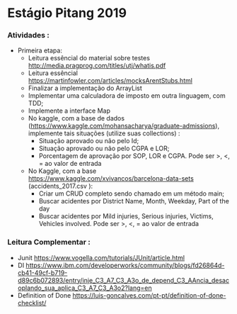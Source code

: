 # Estágio Pitang 2019
### Atividades :
- Primeira etapa:
  - Leitura essêncial do material sobre testes http://media.pragprog.com/titles/utj/whatis.pdf
  - Leitura essêncial https://martinfowler.com/articles/mocksArentStubs.html
  - Finalizar a implementação do ArrayList
  - Implementar uma calculadora de imposto em outra linguagem, com TDD;
  - Implemente a interface Map
  - No kaggle, com a base de dados (https://www.kaggle.com/mohansacharya/graduate-admissions), implemente tais situações (utilize suas collections) :
    - Situação aprovado ou não pelo Id;
    - Situação aprovado ou não pelo CGPA e LOR;
    - Porcentagem de aprovação por SOP, LOR e CGPA. Pode ser >, <, = ao valor de entrada
   - No Kaggle, com a base https://www.kaggle.com/xvivancos/barcelona-data-sets (accidents_2017.csv ):
     - Criar um CRUD completo sendo chamado em um método main;
     - Buscar acidentes por District Name, Month, Weekday, Part of the day
     - Buscar acidentes por Mild injuries, Serious injuries, Victims, Vehicles involved. Pode ser >, <, = ao valor de entrada
    
    
    
### Leitura Complementar :
- Junit https://www.vogella.com/tutorials/JUnit/article.html
- DI https://www.ibm.com/developerworks/community/blogs/fd26864d-cb41-49cf-b719-d89c6b072893/entry/inje_C3_A7_C3_A3o_de_depend_C3_AAncia_desacoplando_sua_aplica_C3_A7_C3_A3o2?lang=en
- Definition of Done https://luis-goncalves.com/pt-pt/definition-of-done-checklist/
